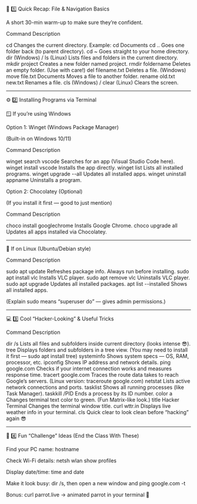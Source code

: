 🧱 1️⃣ Quick Recap: File & Navigation Basics

A short 30-min warm-up to make sure they’re confident.

Command	Description

cd	Changes the current directory. Example: cd Documents
cd ..	Goes one folder back (to parent directory).
cd ~	Goes straight to your home directory.
dir (Windows) / ls (Linux)	Lists files and folders in the current directory.
mkdir project	Creates a new folder named project.
rmdir foldername	Deletes an empty folder. (Use with care!)
del filename.txt	Deletes a file. (Windows)
move file.txt Documents	Moves a file to another folder.
rename old.txt new.txt	Renames a file.
cls (Windows) / clear (Linux)	Clears the screen.



---

⚙️ 2️⃣ Installing Programs via Terminal

🪟 If you’re using Windows

Option 1: Winget (Windows Package Manager)

(Built-in on Windows 10/11)

Command	Description

winget search vscode	Searches for an app (Visual Studio Code here).
winget install vscode	Installs the app directly.
winget list	Lists all installed programs.
winget upgrade --all	Updates all installed apps.
winget uninstall appname	Uninstalls a program.


Option 2: Chocolatey (Optional)

(If you install it first — good to just mention)

Command	Description

choco install googlechrome	Installs Google Chrome.
choco upgrade all	Updates all apps installed via Chocolatey.



---

🐧 If on Linux (Ubuntu/Debian style)

Command	Description

sudo apt update	Refreshes package info. Always run before installing.
sudo apt install vlc	Installs VLC player.
sudo apt remove vlc	Uninstalls VLC player.
sudo apt upgrade	Updates all installed packages.
apt list --installed	Shows all installed apps.


(Explain sudo means “superuser do” — gives admin permissions.)


---

💻 3️⃣ Cool “Hacker-Looking” & Useful Tricks

Command	Description

dir /s	Lists all files and subfolders inside current directory (looks intense 😎).
tree	Displays folders and subfolders in a tree view. (You may need to install it first — sudo apt install tree)
systeminfo	Shows system specs — OS, RAM, processor, etc.
ipconfig	Shows IP address and network details.
ping google.com	Checks if your internet connection works and measures response time.
tracert google.com	Traces the route data takes to reach Google’s servers. (Linux version: traceroute google.com)
netstat	Lists active network connections and ports.
tasklist	Shows all running processes (like Task Manager).
taskkill /PID <id>	Ends a process by its ID number.
color a	Changes terminal text color to green. (Fun Matrix-like look.)
title Hacker Terminal	Changes the terminal window title.
curl wttr.in	Displays live weather info in your terminal.
cls	Quick clear to look clean before “hacking” again 😎



---

🎯 4️⃣ Fun “Challenge” Ideas (End the Class With These)

Find your PC name: hostname

Check Wi-Fi details: netsh wlan show profiles

Display date/time: time and date

Make it look busy: dir /s, then open a new window and ping google.com -t

Bonus: curl parrot.live → animated parrot in your terminal 🦜

